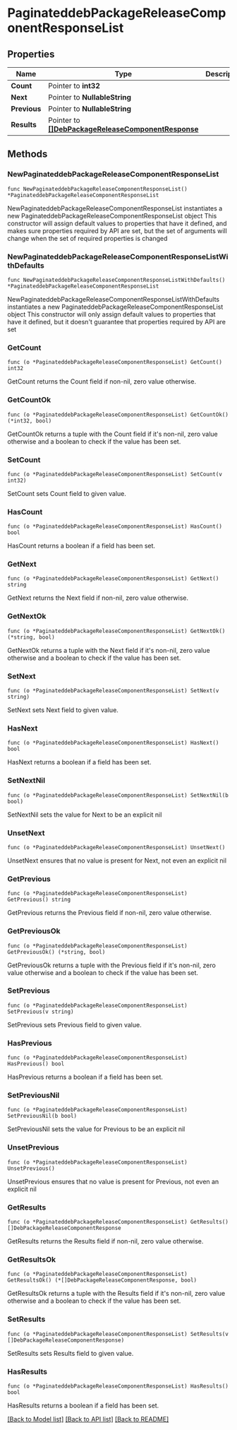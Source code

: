 # PaginateddebPackageReleaseComponentResponseList

## Properties

Name | Type | Description | Notes
------------ | ------------- | ------------- | -------------
**Count** | Pointer to **int32** |  | [optional] 
**Next** | Pointer to **NullableString** |  | [optional] 
**Previous** | Pointer to **NullableString** |  | [optional] 
**Results** | Pointer to [**[]DebPackageReleaseComponentResponse**](DebPackageReleaseComponentResponse.md) |  | [optional] 

## Methods

### NewPaginateddebPackageReleaseComponentResponseList

`func NewPaginateddebPackageReleaseComponentResponseList() *PaginateddebPackageReleaseComponentResponseList`

NewPaginateddebPackageReleaseComponentResponseList instantiates a new PaginateddebPackageReleaseComponentResponseList object
This constructor will assign default values to properties that have it defined,
and makes sure properties required by API are set, but the set of arguments
will change when the set of required properties is changed

### NewPaginateddebPackageReleaseComponentResponseListWithDefaults

`func NewPaginateddebPackageReleaseComponentResponseListWithDefaults() *PaginateddebPackageReleaseComponentResponseList`

NewPaginateddebPackageReleaseComponentResponseListWithDefaults instantiates a new PaginateddebPackageReleaseComponentResponseList object
This constructor will only assign default values to properties that have it defined,
but it doesn't guarantee that properties required by API are set

### GetCount

`func (o *PaginateddebPackageReleaseComponentResponseList) GetCount() int32`

GetCount returns the Count field if non-nil, zero value otherwise.

### GetCountOk

`func (o *PaginateddebPackageReleaseComponentResponseList) GetCountOk() (*int32, bool)`

GetCountOk returns a tuple with the Count field if it's non-nil, zero value otherwise
and a boolean to check if the value has been set.

### SetCount

`func (o *PaginateddebPackageReleaseComponentResponseList) SetCount(v int32)`

SetCount sets Count field to given value.

### HasCount

`func (o *PaginateddebPackageReleaseComponentResponseList) HasCount() bool`

HasCount returns a boolean if a field has been set.

### GetNext

`func (o *PaginateddebPackageReleaseComponentResponseList) GetNext() string`

GetNext returns the Next field if non-nil, zero value otherwise.

### GetNextOk

`func (o *PaginateddebPackageReleaseComponentResponseList) GetNextOk() (*string, bool)`

GetNextOk returns a tuple with the Next field if it's non-nil, zero value otherwise
and a boolean to check if the value has been set.

### SetNext

`func (o *PaginateddebPackageReleaseComponentResponseList) SetNext(v string)`

SetNext sets Next field to given value.

### HasNext

`func (o *PaginateddebPackageReleaseComponentResponseList) HasNext() bool`

HasNext returns a boolean if a field has been set.

### SetNextNil

`func (o *PaginateddebPackageReleaseComponentResponseList) SetNextNil(b bool)`

 SetNextNil sets the value for Next to be an explicit nil

### UnsetNext
`func (o *PaginateddebPackageReleaseComponentResponseList) UnsetNext()`

UnsetNext ensures that no value is present for Next, not even an explicit nil
### GetPrevious

`func (o *PaginateddebPackageReleaseComponentResponseList) GetPrevious() string`

GetPrevious returns the Previous field if non-nil, zero value otherwise.

### GetPreviousOk

`func (o *PaginateddebPackageReleaseComponentResponseList) GetPreviousOk() (*string, bool)`

GetPreviousOk returns a tuple with the Previous field if it's non-nil, zero value otherwise
and a boolean to check if the value has been set.

### SetPrevious

`func (o *PaginateddebPackageReleaseComponentResponseList) SetPrevious(v string)`

SetPrevious sets Previous field to given value.

### HasPrevious

`func (o *PaginateddebPackageReleaseComponentResponseList) HasPrevious() bool`

HasPrevious returns a boolean if a field has been set.

### SetPreviousNil

`func (o *PaginateddebPackageReleaseComponentResponseList) SetPreviousNil(b bool)`

 SetPreviousNil sets the value for Previous to be an explicit nil

### UnsetPrevious
`func (o *PaginateddebPackageReleaseComponentResponseList) UnsetPrevious()`

UnsetPrevious ensures that no value is present for Previous, not even an explicit nil
### GetResults

`func (o *PaginateddebPackageReleaseComponentResponseList) GetResults() []DebPackageReleaseComponentResponse`

GetResults returns the Results field if non-nil, zero value otherwise.

### GetResultsOk

`func (o *PaginateddebPackageReleaseComponentResponseList) GetResultsOk() (*[]DebPackageReleaseComponentResponse, bool)`

GetResultsOk returns a tuple with the Results field if it's non-nil, zero value otherwise
and a boolean to check if the value has been set.

### SetResults

`func (o *PaginateddebPackageReleaseComponentResponseList) SetResults(v []DebPackageReleaseComponentResponse)`

SetResults sets Results field to given value.

### HasResults

`func (o *PaginateddebPackageReleaseComponentResponseList) HasResults() bool`

HasResults returns a boolean if a field has been set.


[[Back to Model list]](../README.md#documentation-for-models) [[Back to API list]](../README.md#documentation-for-api-endpoints) [[Back to README]](../README.md)


